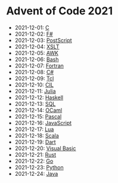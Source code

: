 # Advent of Code 2021

* 2021-12-01: [C](./01)
* 2021-12-02: [F#](./02)
* 2021-12-03: [PostScript](./03)
* 2021-12-04: [XSLT](./04)
* 2021-12-05: [AWK](./05)
* 2021-12-06: [Bash](./06)
* 2021-12-07: [Fortran](./07)
* 2021-12-08: [C#](./08)
* 2021-12-09: [Tcl](./09)
* 2021-12-10: [CIL](./10)
* 2021-12-11: [Julia](./11)
* 2021-12-12: [Haskell](./12)
* 2021-12-13: [SQL](./13)
* 2021-12-14: [OCaml](./14)
* 2021-12-15: [Pascal](./15)
* 2021-12-16: [JavaScript](./16)
* 2021-12-17: [Lua](./17)
* 2021-12-18: [Scala](./18)
* 2021-12-19: [Dart](./19)
* 2021-12-20: [Visual Basic](./20)
* 2021-12-21: [Rust](./21)
* 2021-12-22: [Go](./22)
* 2021-12-23: [Python](./23)
* 2021-12-24: [Java](./24)